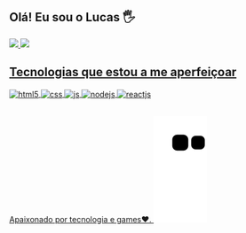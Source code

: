 ## Olá! Eu sou o Lucas 🖐️

<div>
  <a href="https://github.com/LukazAlvez">
  <img height="180em" src="https://github-readme-stats.vercel.app/api?username=LukazAlvez&show_icons=true&theme=dracula&include_all_commits=true&count_private=true"/>
  <img height="180em" src="https://github-readme-stats.vercel.app/api/top-langs/?username=LukazAlvez&layout=compact&langs_count=7&theme=dracula"/>
</div>

## Tecnologias que estou a me aperfeiçoar

<div style="display: inline_block">
  <img align="center" alt="html5" src="https://img.shields.io/badge/HTML5-E34F26?style=for-the-badge&logo=html5&logoColor=white" />
  <img align="center" alt="css" src="https://img.shields.io/badge/CSS3-1572B6?style=for-the-badge&logo=css3&logoColor=white" />
  <img align="center" alt="js" src="https://img.shields.io/badge/JavaScript-F7DF1E?style=for-the-badge&logo=javascript&logoColor=black" />
  <img align="center" alt="nodejs" src="https://img.shields.io/badge/Node.js-43853D?style=for-the-badge&logo=node.js&logoColor=white" />
  <img align="center" alt="reactjs" src="https://img.shields.io/badge/React-20232A?style=for-the-badge&logo=react&logoColor=61DAFB" />
</div><br/>

Apaixonado por tecnologia e games❤️.
![Snake animation](https://github.com/rafaballerini/rafaballerini/blob/output/github-contribution-grid-snake.svg)
